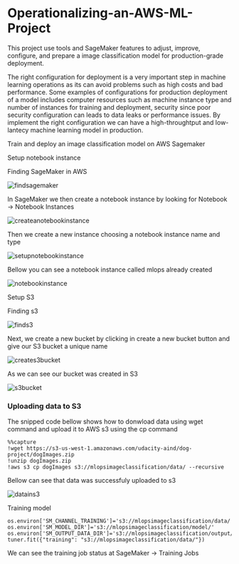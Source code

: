 # Operationalizing-an-AWS-ML-Project

This project use tools and SageMaker features to adjust, improve, configure, and prepare a image classification model for production-grade deployment.

The right configuration for deployment is a very important step in machine learning operations as its can avoid problems such as high costs and bad performance. Some examples of configurations for production deployment of a model includes computer resources such as machine instance type and number of instances for training and deployment, security since poor security configuration can leads to data leaks or performance issues. By implement the right configuration we can have a high-throughtput and low-lantecy machine learning model in production.

 Train and deploy an image classification model on AWS Sagemaker


Setup notebook instance

Finding SageMaker in AWS

![findsagemaker](https://user-images.githubusercontent.com/94936606/222783294-3d42a7cb-32bf-498a-916c-95feefe29724.PNG)


In SageMaker we then create a notebook instance by looking for Notebook -> Notebook Instances

![createanotebookinstance](https://user-images.githubusercontent.com/94936606/222784137-37d422bd-db21-4bb1-89ff-70dca3523689.PNG)


Then we create a new instance choosing a notebook instance name and type

![setupnotebookinstance](https://user-images.githubusercontent.com/94936606/222784354-13b28a70-3078-40a0-93e0-e1e0622d34d1.PNG)


Bellow you can see a notebook instance called mlops already created

![notebookinstance](https://user-images.githubusercontent.com/94936606/222784785-bca7aae8-4c4c-4c6b-b26b-76b9278b511e.PNG)


Setup S3 

Finding s3 

![finds3](https://user-images.githubusercontent.com/94936606/222781323-66d0ac89-a9d2-4db1-a1fc-b5c0385dccbf.PNG)


Next, we create a new bucket by clicking in create a new bucket button and give our S3 bucket a unique name

![creates3bucket](https://user-images.githubusercontent.com/94936606/222782172-43b17e3c-fa2a-4df6-907a-dfad5605576b.PNG)


As we can see our bucket was created in S3 

![s3bucket](https://user-images.githubusercontent.com/94936606/222781516-406d5a78-8453-4af3-8cc0-fec6b80149df.PNG)


### Uploading data to S3

The snipped code bellow shows how to donwload data using wget command and upload it to AWS s3 using the cp command
 
 ```
 %%capture
!wget https://s3-us-west-1.amazonaws.com/udacity-aind/dog-project/dogImages.zip
!unzip dogImages.zip
!aws s3 cp dogImages s3://mlopsimageclassification/data/ --recursive
```

Bellow can see that data was successfuly uploaded to s3

![datains3](https://user-images.githubusercontent.com/94936606/222781235-125d4a7f-a07b-4402-b98e-820dbdef8ea7.PNG)


Training model

```
os.environ['SM_CHANNEL_TRAINING']='s3://mlopsimageclassification/data/'
os.environ['SM_MODEL_DIR']='s3://mlopsimageclassification/model/'
os.environ['SM_OUTPUT_DATA_DIR']='s3://mlopsimageclassification/output/'
tuner.fit({"training": "s3://mlopsimageclassification/data/"})
```

We can see the training job status at SageMaker -> Training Jobs


